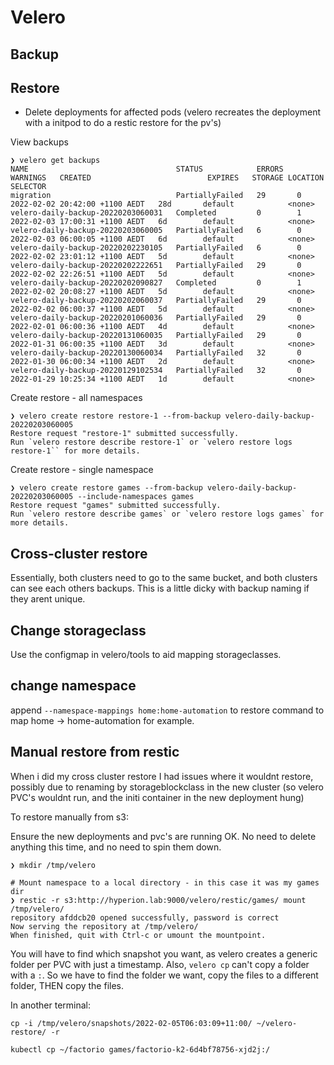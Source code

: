 # Velero

## Backup

## Restore

* Delete deployments for affected pods
(velero recreates the deployment with a initpod to do a restic restore for the pv's)

View backups
```
❯ velero get backups
NAME                                 STATUS            ERRORS   WARNINGS   CREATED                          EXPIRES   STORAGE LOCATION   SELECTOR
migration                            PartiallyFailed   29       0          2022-02-02 20:42:00 +1100 AEDT   28d       default            <none>
velero-daily-backup-20220203060031   Completed         0        1          2022-02-03 17:00:31 +1100 AEDT   6d        default            <none>
velero-daily-backup-20220203060005   PartiallyFailed   6        0          2022-02-03 06:00:05 +1100 AEDT   6d        default            <none>
velero-daily-backup-20220202230105   PartiallyFailed   6        0          2022-02-02 23:01:12 +1100 AEDT   5d        default            <none>
velero-daily-backup-20220202222651   PartiallyFailed   29       0          2022-02-02 22:26:51 +1100 AEDT   5d        default            <none>
velero-daily-backup-20220202090827   Completed         0        1          2022-02-02 20:08:27 +1100 AEDT   5d        default            <none>
velero-daily-backup-20220202060037   PartiallyFailed   29       0          2022-02-02 06:00:37 +1100 AEDT   5d        default            <none>
velero-daily-backup-20220201060036   PartiallyFailed   29       0          2022-02-01 06:00:36 +1100 AEDT   4d        default            <none>
velero-daily-backup-20220131060035   PartiallyFailed   29       0          2022-01-31 06:00:35 +1100 AEDT   3d        default            <none>
velero-daily-backup-20220130060034   PartiallyFailed   32       0          2022-01-30 06:00:34 +1100 AEDT   2d        default            <none>
velero-daily-backup-20220129102534   PartiallyFailed   32       0          2022-01-29 10:25:34 +1100 AEDT   1d        default            <none>
```


Create restore - all namespaces
```
❯ velero create restore restore-1 --from-backup velero-daily-backup-20220203060005
Restore request "restore-1" submitted successfully.
Run `velero restore describe restore-1` or `velero restore logs restore-1`` for more details.
```


Create restore - single namespace
```
❯ velero create restore games --from-backup velero-daily-backup-20220203060005 --include-namespaces games
Restore request "games" submitted successfully.
Run `velero restore describe games` or `velero restore logs games` for more details.
```

## Cross-cluster restore

Essentially, both clusters need to go to the same bucket, and both clusters can see each others backups.
This is a little dicky with backup naming if they arent unique.

## Change storageclass

Use the configmap in velero/tools to aid mapping storageclasses.
## change namespace

append `--namespace-mappings home:home-automation` to restore command to map home -> home-automation for example.


## Manual restore from restic

When i did my cross cluster restore I had issues where it wouldnt restore, possibly due to renaming by storageblockclass in the new cluster (so velero PVC's wouldnt run, and the initi container in the new deployment hung)

To restore manually from s3:

Ensure the new deployments and pvc's are running OK.  No need to delete anything this time, and no need to spin them down.

```
❯ mkdir /tmp/velero

# Mount namespace to a local directory - in this case it was my games dir
❯ restic -r s3:http://hyperion.lab:9000/velero/restic/games/ mount /tmp/velero/
repository afddcb20 opened successfully, password is correct
Now serving the repository at /tmp/velero/
When finished, quit with Ctrl-c or umount the mountpoint.
```

You will have to find which snapshot you want, as velero creates a generic folder per PVC with just a timestamp.  Also, `velero cp` can't copy a folder with a `:`.  So we have to find the folder we want, copy the files to a different folder, THEN copy the files.

In another terminal:
```
cp -i /tmp/velero/snapshots/2022-02-05T06:03:09+11:00/ ~/velero-restore/ -r

kubectl cp ~/factorio games/factorio-k2-6d4bf78756-xjd2j:/


```